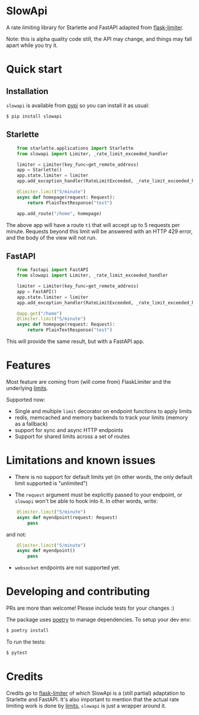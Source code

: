 # SlowApi

A rate limiting library for Starlette and FastAPI adapted from [flask-limiter](http://github.com/alisaifee/flask-limiter).

Note: this is alpha quality code still, the API may change, and things may fall apart while you try it.

# Quick start

## Installation

`slowapi` is available from [pypi](https://pypi.org/project/slowapi/) so you can install it as usual:

```
$ pip install slowapi
```

## Starlette

```python
    from starlette.applications import Starlette
    from slowapi import Limiter, _rate_limit_exceeded_handler

    limiter = Limiter(key_func=get_remote_address)
    app = Starlette()
    app.state.limiter = limiter
    app.add_exception_handler(RateLimitExceeded, _rate_limit_exceeded_handler)

    @limiter.limit("5/minute")
    async def homepage(request: Request):
        return PlainTextResponse("test")

    app.add_route("/home", homepage)
```

The above app will have a route `t1` that will accept up to 5 requests per minute. Requests beyond this limit will be answered with an HTTP 429 error, and the body of the view will not run.

## FastAPI

```python
    from fastapi import FastAPI
    from slowapi import Limiter, _rate_limit_exceeded_handler

    limiter = Limiter(key_func=get_remote_address)
    app = FastAPI()
    app.state.limiter = limiter
    app.add_exception_handler(RateLimitExceeded, _rate_limit_exceeded_handler)

    @app.get("/home")
    @limiter.limit("5/minute")
    async def homepage(request: Request):
        return PlainTextResponse("test")
```

This will provide the same result, but with a FastAPI app.

# Features

Most feature are coming from (will come from) FlaskLimiter and the underlying [limits](https://limits.readthedocs.io/).

Supported now:
- Single and multiple `limit` decorator on endpoint functions to apply limits
- redis, memcached and memory backends to track your limits (memory as a fallback)
- support for sync and async HTTP endpoints
- Support for shared limits across a set of routes


# Limitations and known issues

  * There is no support for default limits yet (in other words, the only default limit supported is "unlimited")

  * The `request` argument must be explicitly passed to your endpoint, or `slowapi` won't be able to hook into it. In other words, write:

```python
    @limiter.limit("5/minute")
    async def myendpoint(request: Request)
        pass
```

and not:

```python
    @limiter.limit("5/minute")
    async def myendpoint()
        pass
```

  * `websocket` endpoints are not supported yet.

# Developing and contributing

PRs are more than welcome! Please include tests for your changes :)

The package uses [poetry](https://python-poetry.org) to manage dependencies. To setup your dev env:

```bash
$ poetry install
```

To run the tests:
```bash
$ pytest
```

# Credits

Credits go to [flask-limiter](https://github.com/alisaifee/flask-limiter) of which SlowApi is a (still partial) adaptation to Starlette and FastAPI.
It's also important to mention that the actual rate limiting work is done by [limits](https://github.com/alisaifee/limits/), `slowapi` is just a wrapper around it.
